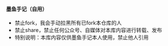 #### 墨鱼手记（自用）

- 禁止fork，我会手动拉黑所有已fork本仓库的人
- 禁止share，禁止任何公众号、自媒体对本库内容进行转载、发布
- 特别说明：本库内容仅供墨鱼手记本人使用，禁止他人引用